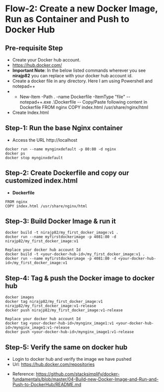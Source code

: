 # Flow-2: Create a new Docker Image, Run as Container and Push to Docker Hub

## Pre-requisite Step
- Create your Docker hub account. 
- https://hub.docker.com/
- **Important Note**: In the below listed commands wherever you see **nirajp82** you can replace with your docker hub account id. 
- Create a docker file in any directory. Here I am using Powershell and notepad++
- -  New-Item -Path . -name Dockerfile -ItemType "file"
-- notepad++.exe .\Dockerfile
-- Copy/Paste following content in Dockerfile
   FROM nginx
   COPY index.html /usr/share/nginx/html
- Create Index.html 
   


## Step-1: Run the base Nginx container
- Access the URL http://localhost
```
docker run --name mynginxdefault -p 80:80 -d nginx
docker ps
docker stop mynginxdefault
```

## Step-2: Create Dockerfile and copy our customized index.html
- **Dockerfile**
```
FROM nginx
COPY index.html /usr/share/nginx/html
```

## Step-3: Build Docker Image & run it
```
docker build -t nirajp82/my_first_docker_image:v1 .
docker run --name myfirstdockerimage -p 4081:80 -d nirajp82/my_first_docker_image:v1

Replace your docker hub account Id
docker build -t <your-docker-hub-id>/my_first_docker_image:v1 .
docker run --name myfirstdockerimage -p 4081:80 -d <your-docker-hub-id>/my_first_docker_image:v1
```

## Step-4: Tag & push the Docker image to docker hub
```
docker images
docker tag nirajp82/my_first_docker_image:v1 nirajp82/my_first_docker_image:v1-release
docker push nirajp82/my_first_docker_image:v1-release

Replace your docker hub account Id
docker tag <your-docker-hub-id>/mynginx_image1:v1 <your-docker-hub-id>/mynginx_image1:v1-release
docker push <your-docker-hub-id>/mynginx_image1:v1-release
```
## Step-5: Verify the same on docker hub
- Login to docker hub and verify the image we have pushed
- Url: https://hub.docker.com/repositories

* Reference: https://github.com/stacksimplify/docker-fundamentals/blob/master/04-Build-new-Docker-Image-and-Run-and-Push-to-DockerHub/README.md
